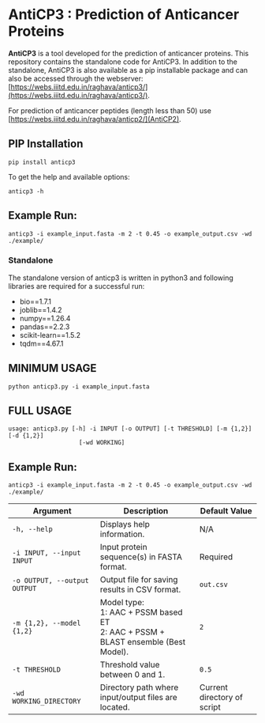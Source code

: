 # AntiCP3 : Prediction of Anticancer Proteins

**AntiCP3** is a tool developed for the prediction of anticancer proteins. This repository contains the standalone code for AntiCP3. In addition to the standalone, AntiCP3 is also available as a pip installable package and can also be accessed through the webserver: [https://webs.iiitd.edu.in/raghava/anticp3/](https://webs.iiitd.edu.in/raghava/anticp3/).

For prediction of anticancer peptides (length less than 50) use [https://webs.iiitd.edu.in/raghava/anticp2/](AntiCP2).

## PIP Installation

```
pip install anticp3
```

To get the help and available options:

```
anticp3 -h
```

## Example Run:
```
anticp3 -i example_input.fasta -m 2 -t 0.45 -o example_output.csv -wd ./example/
```

### Standalone
The standalone version of anticp3 is written in python3 and following libraries are required for a successful run:

- bio==1.7.1
- joblib==1.4.2
- numpy==1.26.4
- pandas==2.2.3
- scikit-learn==1.5.2
- tqdm==4.67.1

## MINIMUM USAGE
```
python anticp3.py -i example_input.fasta
```

## FULL USAGE
```
usage: anticp3.py [-h] -i INPUT [-o OUTPUT] [-t THRESHOLD] [-m {1,2}] [-d {1,2}]
                    [-wd WORKING]
```

## Example Run:
```
anticp3 -i example_input.fasta -m 2 -t 0.45 -o example_output.csv -wd ./example/
```

| Argument                     | Description                                                                                               | Default Value               |
|------------------------------|-----------------------------------------------------------------------------------------------------------|-----------------------------|
| `-h, --help`                 | Displays help information.                                                                               | N/A                         |
| `-i INPUT, --input INPUT`    | Input protein sequence(s) in FASTA format.                                                              | Required                    |
| `-o OUTPUT, --output OUTPUT` | Output file for saving results in CSV format.                                                           | `out.csv`                   |
| `-m {1,2}, --model {1,2}`    | Model type: <br>1: AAC + PSSM based ET<br>2: AAC + PSSM + BLAST ensemble (Best Model).                  | `2`                         |
| `-t THRESHOLD`               | Threshold value between 0 and 1.                                                                        | `0.5`                       |
| `-wd WORKING_DIRECTORY`      | Directory path where input/output files are located.                                                    | Current directory of script |